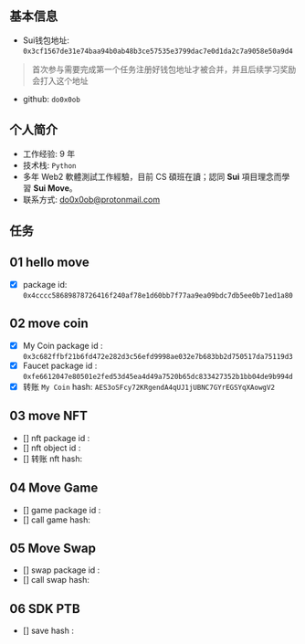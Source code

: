 ## 基本信息
- Sui钱包地址: `0x3cf1567de31e74baa94b0ab48b3ce57535e3799dac7e0d1da2c7a9058e50a9d4`
> 首次参与需要完成第一个任务注册好钱包地址才被合并，并且后续学习奖励会打入这个地址
- github: `do0x0ob`

## 个人简介
- 工作经验: 9 年
- 技术栈: `Python`
- 多年 Web2 軟體測試工作經驗，目前 CS 碩班在讀；認同 **Sui** 項目理念而學習 **Sui Move**。
- 联系方式: do0x0ob@protonmail.com

## 任务

##   01 hello move  
- [X] package id: `0x4cccc58689878726416f240af78e1d60bb7f77aa9ea09bdc7db5ee0b71ed1a80`

##   02 move coin
- [X] My Coin package id : `0x3c682ffbf21b6fd472e282d3c56efd9998ae032e7b683bb2d750517da75119d3`
- [X] Faucet package id : `0xfe6612047e80501e2fed53d45ea4d49a7520b65dc833427352b1bb04de9b994d`
- [X] 转账 `My Coin` hash: `AES3oSFcy72KRgendA4qUJ1jUBNC7GYrEGSYqXAowgV2`

##   03 move NFT
- [] nft package id :
- [] nft object id : 
- [] 转账 nft  hash:

##   04 Move Game
- [] game package id :
- [] call game hash:

##   05 Move Swap
- [] swap package id :
- [] call swap hash:

##   06 SDK PTB
- [] save hash :
